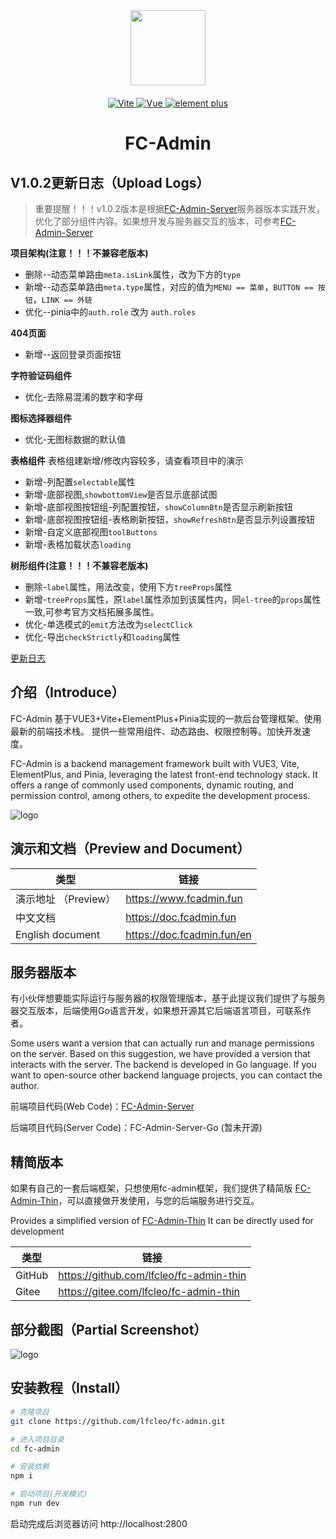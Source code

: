 <div align="center">

<img src="https://mock.fcadmin.fun/web/img/logo.png" width="120px" height="120px"/>

<p align="center" style="margin-top:20px">
	<a href="https://v3.vuejs.org/" target="_blank">
		<img src="https://img.shields.io/badge/vite-5.x-blue" alt="Vite">
	</a>
	<a href="https://v3.vuejs.org/" target="_blank">
		<img src="https://img.shields.io/badge/Vue.js-3.x-green" alt="Vue">
	</a>
	<a href="https://element-plus.org/#/zh-CN/component/changelog" target="_blank">
		<img src="https://img.shields.io/badge/element--plus-latest-blue" alt="element plus">
	</a>
</p>

<h1>FC-Admin</h1>

</div>

## V1.0.2更新日志（Upload Logs）

> 重要提醒！！！v1.0.2版本是根据[FC-Admin-Server](https://github.com/lfcleo/fc-admin-server)服务器版本实践开发，优化了部分组件内容。如果想开发与服务器交互的版本，可参考[FC-Admin-Server](https://github.com/lfcleo/fc-admin-server)

**项目架构(注意！！！不兼容老版本)**
* 删除--动态菜单路由`meta.isLink`属性，改为下方的`type`
* 新增--动态菜单路由`meta.type`属性，对应的值为`MENU == 菜单`，`BUTTON == 按钮`，`LINK == 外链`
* 优化--pinia中的`auth.role` 改为 `auth.roles`

**404页面**
* 新增--返回登录页面按钮

**字符验证码组件**
* 优化-去除易混淆的数字和字母

**图标选择器组件**
* 优化-无图标数据的默认值

**表格组件**
表格组建新增/修改内容较多，请查看项目中的演示
* 新增-列配置`selectable`属性
* 新增-底部视图,`showbottomView`是否显示底部试图
* 新增-底部视图按钮组-列配置按钮，`showColumnBtn`是否显示刷新按钮
* 新增-底部视图按钮组-表格刷新按钮，`showRefreshBtn`是否显示列设置按钮
* 新增-自定义底部视图`toolButtons`
* 新增-表格加载状态`loading`

**树形组件(注意！！！不兼容老版本)**
* 删除-`label`属性，用法改变，使用下方`treeProps`属性
* 新增-`treeProps`属性，原`label`属性添加到该属性内，同`el-tree`的`props`属性一致,可参考官方文档拓展多属性。
* 优化-单选模式的`emit`方法改为`selectClick`
* 优化-导出`checkStrictly`和`loading`属性


[更新日志](https://doc.fcadmin.fun/version)

## 介绍（Introduce）
FC-Admin 基于VUE3+Vite+ElementPlus+Pinia实现的一款后台管理框架。使用最新的前端技术栈。
提供一些常用组件、动态路由、权限控制等。加快开发速度。

FC-Admin is a backend management framework built with VUE3, Vite, ElementPlus, and Pinia, leveraging the latest front-end technology stack.
It offers a range of commonly used components, dynamic routing, and permission control, among others, to expedite the development process.

![logo](https://mock.fcadmin.fun/web/img/fc-1.png)

## 演示和文档（Preview and Document）

| 类型 | 链接 |
| -------- | -------- |
| 演示地址 （Preview） | https://www.fcadmin.fun |
| 中文文档 | https://doc.fcadmin.fun |
| English document | https://doc.fcadmin.fun/en |

## 服务器版本

有小伙伴想要能实际运行与服务器的权限管理版本，基于此提议我们提供了与服务器交互版本，后端使用Go语言开发，如果想开源其它后端语言项目，可联系作者。

Some users want a version that can actually run and manage permissions on the server. Based on this suggestion, we have provided a version that interacts with the server. The backend is developed in Go language. If you want to open-source other backend language projects, you can contact the author.

前端项目代码(Web Code)：[FC-Admin-Server](https://github.com/lfcleo/fc-admin-server)

后端项目代码(Server Code)：FC-Admin-Server-Go (暂未开源)

## 精简版本

如果有自己的一套后端框架，只想使用fc-admin框架，我们提供了精简版 [FC-Admin-Thin](https://github.com/lfcleo/fc-admin-thin)，可以直接做开发使用，与您的后端服务进行交互。

Provides a simplified version of [FC-Admin-Thin](https://github.com/lfcleo/fc-admin-thin) It can be directly used for development

| 类型 | 链接 |
| -------- | -------- |
| GitHub | https://github.com/lfcleo/fc-admin-thin |
| Gitee | https://gitee.com/lfcleo/fc-admin-thin |

## 部分截图（Partial Screenshot）

![logo](https://mock.fcadmin.fun/web/img/fc-2.png)

## 安装教程（Install）

``` sh
# 克隆项目
git clone https://github.com/lfcleo/fc-admin.git

# 进入项目目录
cd fc-admin

# 安装依赖
npm i

# 启动项目(开发模式)
npm run dev
```
启动完成后浏览器访问 http://localhost:2800